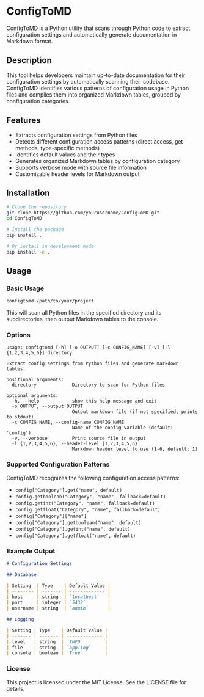 # ConfigToMD

ConfigToMD is a Python utility that scans through Python code to extract configuration settings and automatically generate documentation in Markdown format.

## Description

This tool helps developers maintain up-to-date documentation for their configuration settings by automatically scanning their codebase. ConfigToMD identifies various patterns of configuration usage in Python files and compiles them into organized Markdown tables, grouped by configuration categories.

## Features

-   Extracts configuration settings from Python files
-   Detects different configuration access patterns (direct access, get methods, type-specific methods)
-   Identifies default values and their types
-   Generates organized Markdown tables by configuration category
-   Supports verbose mode with source file information
-   Customizable header levels for Markdown output

## Installation

```bash
# Clone the repository
git clone https://github.com/yourusername/ConfigToMD.git
cd ConfigToMD

# Install the package
pip install .

# Or install in development mode
pip install -e .
```

## Usage

### Basic Usage

```bash
configtomd /path/to/your/project
```

This will scan all Python files in the specified directory and its subdirectories, then output Markdown tables to the console.

### Options

```
usage: configtomd [-h] [-o OUTPUT] [-c CONFIG_NAME] [-v] [-l {1,2,3,4,5,6}] directory

Extract config settings from Python files and generate markdown tables.

positional arguments:
  directory             Directory to scan for Python files

optional arguments:
  -h, --help            show this help message and exit
  -o OUTPUT, --output OUTPUT
                        Output markdown file (if not specified, prints to stdout)
  -c CONFIG_NAME, --config-name CONFIG_NAME
                        Name of the config variable (default: 'config')
  -v, --verbose         Print source file in output
  -l {1,2,3,4,5,6}, --header-level {1,2,3,4,5,6}
                        Markdown header level to use (1-6, default: 1)
```

### Supported Configuration Patterns

ConfigToMD recognizes the following configuration access patterns:

-   `config["Category"].get("name", default)`
-   `config.getboolean("Category", "name", fallback=default)`
-   `config.getint("Category", "name", fallback=default)`
-   `config.getfloat("Category", "name", fallback=default)`
-   `config["Category"]["name"]`
-   `config["Category"].getboolean("name", default)`
-   `config["Category"].getint("name", default)`
-   `config["Category"].getfloat("name", default)`

### Example Output

```markdown
# Configuration Settings

## Database

| Setting  | Type    | Default Value |
| -------- | ------- | ------------- |
| host     | string  | `localhost`   |
| port     | integer | `5432`        |
| username | string  | `admin`       |

## Logging

| Setting | Type    | Default Value |
| ------- | ------- | ------------- |
| level   | string  | `INFO`        |
| file    | string  | `app.log`     |
| console | boolean | `True`        |
```

### License

This project is licensed under the MIT License. See the LICENSE file for details.

